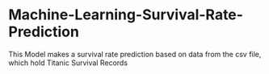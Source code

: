 # Machine-Learning-Survival-Rate-Prediction
This Model makes a survival rate prediction based on data from the csv file, which hold Titanic Survival Records
